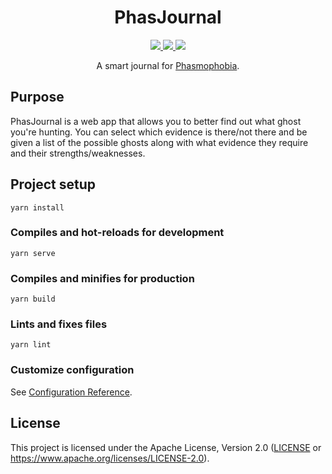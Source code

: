 <h1 align="center">PhasJournal</h1>
<!-- Shields.io Badges -->
<p align="center">
  <a href="https://github.com/MysteryBlokHed/phasjournal/releases">
    <img src="https://img.shields.io/github/v/release/MysteryBlokHed/phasjournal?color=white" />
  </a>
  <a href="https://v3.vuejs.org/">
    <img src="https://img.shields.io/github/package-json/dependency-version/MysteryBlokHed/phasjournal/vue?color=41b883" />
  </a>
  <a href="#license">
    <img src="https://img.shields.io/github/license/MysteryBlokHed/phasjournal?color=white" />
  </a>
</p>
<!-- End of Badges -->
<p align="center">A smart journal for
<a href="https://store.steampowered.com/app/739630/Phasmophobia/">Phasmophobia</a>.</p>

## Purpose

PhasJournal is a web app that allows you to better find out
what ghost you're hunting. You can select which evidence is
there/not there and be given a list of the possible ghosts along
with what evidence they require and their strengths/weaknesses.

## Project setup
```
yarn install
```

### Compiles and hot-reloads for development
```
yarn serve
```

### Compiles and minifies for production
```
yarn build
```

### Lints and fixes files
```
yarn lint
```

### Customize configuration
See [Configuration Reference](https://cli.vuejs.org/config/).

## License

This project is licensed under the Apache License, Version 2.0
([LICENSE](LICENSE) or <https://www.apache.org/licenses/LICENSE-2.0>).
